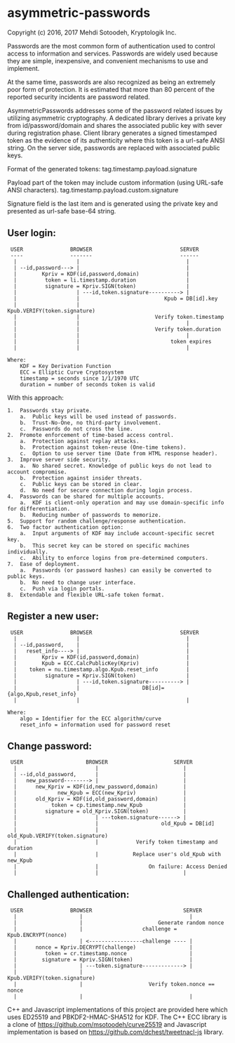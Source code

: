 # asymmetric-passwords
Copyright (c) 2016, 2017 Mehdi Sotoodeh, Kryptologik Inc.

Passwords are the most common form of authentication used to control access to information and services. Passwords are widely used because they are simple, inexpensive, and convenient mechanisms to use and implement.

At the same time, passwords are also recognized as being an extremely poor form of protection. It is estimated that more than 80 percent of the reported security incidents are password related. 

AsymmetricPasswords addresses some of the password related issues by utilizing asymmetric cryptography. A dedicated library derives a private key from id/password/domain and shares the associated public key with sever during registration phase. Client library generates a signed timestamped token as the evidence of its authenticity where this token is a url-safe ANSI string. On the server side, passwords are replaced with associated public keys. 

Format of the generated tokens: tag.timestamp.payload.signature
    
Payload part of the token may include custom information (using URL-safe ANSI characters).
    tag.timestamp.payload.custom.signature
    
Signature field is the last item and is generated using the private key and presented as url-safe base-64 string.

User login:
-----------
```
 USER               BROWSER                            SERVER
 ----               -------                            ------
  |                   |                                  |
  | --id,password---> |                                  |
  |        Kpriv = KDF(id,password,domain)               | 
  |         token = li.timestamp.duration                |
  |         signature = Kpriv.SIGN(token)                |
  |                   | ---id,token.signature----------> |
  |                   |                           Kpub = DB[id].key
  |                   |                     Kpub.VERIFY(token.signature)
  |                   |                        Verify token.timestamp
  |                   |                                  |
  |                   |                        Verify token.duration
  |                   |                                  |
  |                   |                             token expires
  |                   |                                  |

Where:
    KDF = Key Derivation Function
    ECC = Elliptic Curve Cryptosystem
    timestamp = seconds since 1/1/1970 UTC
    duration = number of seconds token is valid
```

        
With this approach:

    1.	Passwords stay private. 
        a.	Public keys will be used instead of passwords.
        b.  Trust-No-One, no third-party involvement.
        c.	Passwords do not cross the line.
    2.	Promote enforcement of time-based access control.
        a.	Protection against replay attacks.
        b.	Protection against token-reuse (One-time tokens).
        c.  Option to use server time (Date from HTML response header).
    3.	Improve server side security.
        a.	No shared secret. Knowledge of public keys do not lead to account compromise.
        b.	Protection against insider threats.
        c.	Public keys can be stored in clear.
        d.	No need for secure connection during login process.
    4.	Passwords can be shared for multiple accounts.
        a.	KDF is client-only operation and may use domain-specific info for differentiation.
        b.	Reducing number of passwords to memorize. 
    5.	Support for random challenge/response authentication.
    6.	Two factor authentication option:
        a.	Input arguments of KDF may include account-specific secret key.
        b.	This secret key can be stored on specific machines individually.
        c.	Ability to enforce logins from pre-determined computers.
    7.	Ease of deployment. 
        a.	Passwords (or password hashes) can easily be converted to public keys.
        b.	No need to change user interface.
        c.	Push via login portals.
    8.	Extendable and flexible URL-safe token format.


Register a new user:
--------------------
```
 USER               BROWSER                            SERVER
  |                   |                                  |
  | --id,password,    |                                  |
  |   reset_info----> |                                  |
  |        Kpriv = KDF(id,password,domain)               | 
  |        Kpub = ECC.CalcPublicKey(Kpriv)               | 
  |    token = nu.timestamp.algo.Kpub.reset_info         |
  |         signature = Kpriv.SIGN(token)                |
  |                   | ---id,token.signature----------> |
  |                   |                    DB[id]={algo,Kpub,reset_info}
  |                   |                                  |

Where:
    algo = Identifier for the ECC algorithm/curve
    reset_info = information used for password reset
```


Change password:
----------------
```
 USER                    BROWSER                     SERVER
  |                         |                           |
  | --id,old_password,      |                           |
  |   new_password--------> |                           |
  |      new_Kpriv = KDF(id,new_password,domain)        | 
  |             new_Kpub = ECC(new_Kpriv)               | 
  |      old_Kpriv = KDF(id,old_password,domain)        | 
  |           token = cp.timestamp.new_Kpub             |
  |         signature = old_Kpriv.SIGN(token)           |
  |                         | ---token.signature------> |
  |                         |                    old_Kpub = DB[id]                   
  |                         |            old_Kpub.VERIFY(token.signature)
  |                         |            Verify token timestamp and duration
  |                         |           Replace user's old_Kpub with new_Kpub
  |                         |                On failure: Access Denied
  |                         |                           |
```

Challenged authentication:
--------------------------
```
 USER               BROWSER                             SERVER
  |                    |                                  |
  |                    |                        Generate random nonce 
  |                    |                   challenge = Kpub.ENCRYPT(nonce) 
  |                    | <-----------------challenge ---- | 
  |      nonce = Kpriv.DECRYPT(challenge)                 |
  |         token = cr.timestamp.nonce                    |
  |        signature = Kpriv.SIGN(token)                  |
  |                    | ---token.signature-------------> |
  |                    |                     Kpub.VERIFY(token.signature)
  |                    |                     Verify token.nonce == nonce
  |                    |                                  |
```

C++ and Javascript implementations of this project are provided here which uses ED25519 and PBKDF2-HMAC-SHA512 for KDF. The C++ ECC library is a clone of https://github.com/msotoodeh/curve25519 and Javascript implementation is based on https://github.com/dchest/tweetnacl-js library. 
     
